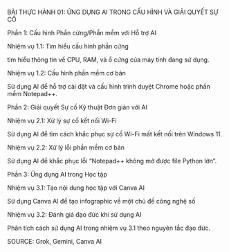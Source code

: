 BÀI THỰC HÀNH 01: ỨNG DỤNG AI TRONG CẤU HÌNH VÀ GIẢI QUYẾT SỰ CỐ

Phần 1: Cấu hình Phần cứng/Phần mềm với Hỗ trợ AI

Nhiệm vụ 1.1: Tìm hiểu cấu hình phần cứng

tìm hiểu thông tin về CPU, RAM, và ổ cứng của máy tính đang sử dụng.

Nhiệm vụ 1.2: Cấu hình phần mềm cơ bản

Sử dụng AI để hỗ trợ cài đặt và cấu hình trình duyệt Chrome hoặc phần mềm Notepad++.

Phần 2: Giải quyết Sự cố Kỹ thuật Đơn giản với AI

Nhiệm vụ 2.1: Xử lý sự cố kết nối Wi-Fi

Sử dụng AI để tìm cách khắc phục sự cố Wi-Fi mất kết nối trên Windows 11.

Nhiệm vụ 2.2: Xử lý lỗi phần mềm cơ bản

Sử dụng AI để khắc phục lỗi “Notepad++ không mở được file Python lớn”.

Phần 3: Ứng dụng AI trong Học tập

Nhiệm vụ 3.1: Tạo nội dung học tập với Canva AI

Sử dụng Canva AI để tạo infographic về một chủ đề công nghệ số

Nhiệm vụ 3.2: Đánh giá đạo đức khi sử dụng AI

Phân tích cách sử dụng AI trong nhiệm vụ 3.1 theo nguyên tắc đạo đức.

SOURCE: Grok, Gemini, Canva AI
